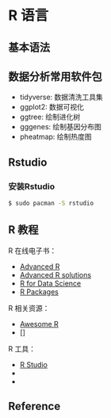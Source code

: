 # R 语言

## 基本语法

## 数据分析常用软件包

- tidyverse: 数据清洗工具集
- ggplot2: 数据可视化
- ggtree: 绘制进化树
- gggenes: 绘制基因分布图
- pheatmap: 绘制热度图

## Rstudio

### 安装Rstudio

```bash
$ sudo pacman -S rstudio
```

## R 教程

R 在线电子书：
- [Advanced R](https://adv-r.hadley.nz/)
- [Advanced R solutions](http://advanced-r-solutions.rbind.io/)
- [R for Data Science](https://r4ds.had.co.nz/)
- [R Packages](http://r-pkgs.had.co.nz/)

R 相关资源：
- [Awesome R](https://awesome-r.com/)
- []

R 工具：
- [R Studio]()
- []()
- []()


## Reference
